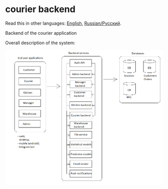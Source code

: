 # courier backend

Read this in other languages: [English](courierbackend.md), [Russian/Русский](courierbackend.ru.md). 

Backend of the courier application 

Overall description of the system: 

![system_overall](../img/system_overall.png)
